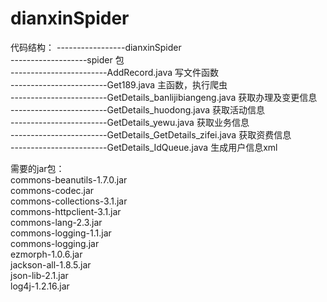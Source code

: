 # dianxinSpider

代码结构：
-----------------dianxinSpider<br/>
-------------------spider   包<br/>
------------------------AddRecord.java 写文件函数<br/>
------------------------Get189.java 主函数，执行爬虫 <br/>
------------------------GetDetails_banlijibiangeng.java 获取办理及变更信息<br/>
------------------------GetDetails_huodong.java 获取活动信息 <br/>
------------------------GetDetails_yewu.java 获取业务信息 <br/>
------------------------GetDetails_GetDetails_zifei.java 获取资费信息 <br/>
------------------------GetDetails_IdQueue.java 生成用户信息xml <br/>

需要的jar包：<br/>
commons-beanutils-1.7.0.jar  <br/>
commons-codec.jar<br/>
commons-collections-3.1.jar<br/>
commons-httpclient-3.1.jar<br/>
commons-lang-2.3.jar<br/>
commons-logging-1.1.jar<br/>
commons-logging.jar<br/>
ezmorph-1.0.6.jar<br/>
jackson-all-1.8.5.jar<br/>
json-lib-2.1.jar<br/>
log4j-1.2.16.jar<br/>
